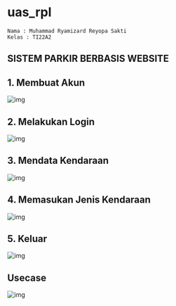# uas_rpl

```
Nama : Muhammad Ryamizard Reyopa Sakti
Kelas : TI22A2
```

## SISTEM PARKIR BERBASIS WEBSITE

## 1. Membuat Akun
![img](https://github.com/Ryamizar/uas_rpl/blob/main/foto1.PNG)
## 2. Melakukan Login
![img](https://github.com/Ryamizar/uas_rpl/blob/main/foto2.PNG)
## 3. Mendata Kendaraan
![img](https://github.com/Ryamizar/uas_rpl/blob/main/foto3.PNG)
## 4. Memasukan Jenis Kendaraan
![img](https://github.com/Ryamizar/uas_rpl/blob/main/foto4.PNG)
## 5. Keluar
![img](https://github.com/Ryamizar/uas_rpl/blob/main/foto1.PNG)
## Usecase 
![img](https://github.com/Ryamizar/uas_rpl/blob/main/foto5.PNG)
